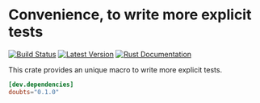 Convenience, to write more explicit tests
=========================================

[![Build Status](https://travis-ci.org/rustyTheClone/doubts.svg?branch=master)](https://github.com/rustyTheClone/doubts)
[![Latest Version](https://img.shields.io/crates/v/doubts.svg)](https://crates.io/crates/doubts)
[![Rust Documentation](https://img.shields.io/badge/api-rustdoc-orange.svg)](https://docs.rs/doubts/)

This crate provides an unique macro to write more explicit tests.

```toml
[dev.dependencies]
doubts="0.1.0"
```